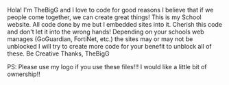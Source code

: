 Hola!
I'm TheBigG and I love to code for good reasons
I believe that if we people come together, we can create great things!
This is my School website. All code done by me but I embedded sites into it.
Cherish this code and don't let it into the wrong hands!
Depending on your schools web manages (GoGuardian, FortiNet, etc.) the sites may or may not be unblocked 
I will try to create more code for your benefit to unblock all of these.
Be Creative
Thanks, TheBigG

PS: Please use my logo if you use these files!!! I would like a little bit of ownership!!
